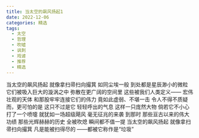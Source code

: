 ```yaml
---
title: 当太空的飙风扬起1
date: 2022-12-06
categories: 精选
tags:
  - 太空
  - 哲理
  - 吹嘘
  - 讽刺
  - 戏谑
  - 推荐
  - 精选
---
```


当太空的飙风扬起
就像拿扫帚扫向撮箕
如同尘埃一般
到处都是星辰渺小的微粒<!--more-->
它们被吸入巨大的漩涡之中
弥散在更广阔的空间里
这些被我们人类定义——
宏伟壮观的天体
和那股牢牢连接它们的伟力
竟如此虚弱、不堪一击
令人不得不质疑
而，更可怕的是
这只不过是它
轻轻呼出的气息
这样一只庞然大物
倘若它不小心
打了一个喷嚏
就犹如一场超级飓风
毫无征兆的来袭
到那时
那些亘古以来的伟大功绩
那些光辉赫赫的历史
全被吹熄
瞬间都不值一提
当太空的飙风扬起
就像拿扫帚扫向撮箕
凡是能被扫得尽的
——都被它称作是“垃圾”